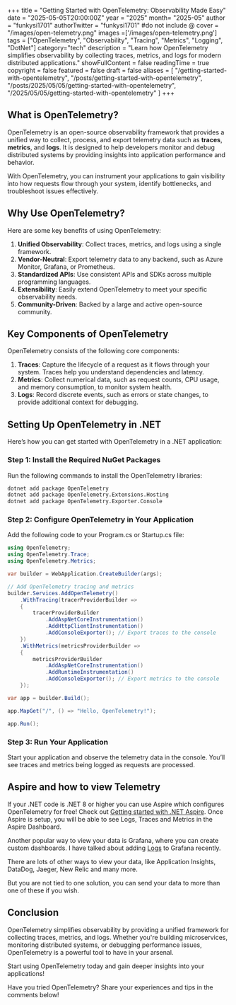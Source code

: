 +++
title = "Getting Started with OpenTelemetry: Observability Made Easy"
date = "2025-05-05T20:00:00Z"
year = "2025"
month= "2025-05"
author = "funkysi1701"
authorTwitter = "funkysi1701" #do not include @
cover = "/images/open-telemetry.png"
images =['/images/open-telemetry.png']
tags = ["OpenTelemetry", "Observability", "Tracing", "Metrics", "Logging", "DotNet"]
category="tech"
description = "Learn how OpenTelemetry simplifies observability by collecting traces, metrics, and logs for modern distributed applications."
showFullContent = false
readingTime = true
copyright = false
featured = false
draft = false
aliases = [
    "/getting-started-with-opentelemetry",
    "/posts/getting-started-with-opentelemetry",
    "/posts/2025/05/05/getting-started-with-opentelemetry",
    "/2025/05/05/getting-started-with-opentelemetry"
]
+++
## What is OpenTelemetry?

OpenTelemetry is an open-source observability framework that provides a unified way to collect, process, and export telemetry data such as **traces**, **metrics**, and **logs**. It is designed to help developers monitor and debug distributed systems by providing insights into application performance and behavior.

With OpenTelemetry, you can instrument your applications to gain visibility into how requests flow through your system, identify bottlenecks, and troubleshoot issues effectively.

## Why Use OpenTelemetry?

Here are some key benefits of using OpenTelemetry:

1. **Unified Observability**: Collect traces, metrics, and logs using a single framework.
2. **Vendor-Neutral**: Export telemetry data to any backend, such as Azure Monitor, Grafana, or Prometheus.
3. **Standardized APIs**: Use consistent APIs and SDKs across multiple programming languages.
4. **Extensibility**: Easily extend OpenTelemetry to meet your specific observability needs.
5. **Community-Driven**: Backed by a large and active open-source community.

## Key Components of OpenTelemetry

OpenTelemetry consists of the following core components:

1. **Traces**: Capture the lifecycle of a request as it flows through your system. Traces help you understand dependencies and latency.
2. **Metrics**: Collect numerical data, such as request counts, CPU usage, and memory consumption, to monitor system health.
3. **Logs**: Record discrete events, such as errors or state changes, to provide additional context for debugging.

## Setting Up OpenTelemetry in .NET

Here’s how you can get started with OpenTelemetry in a .NET application:

### Step 1: Install the Required NuGet Packages

Run the following commands to install the OpenTelemetry libraries:

```bash
dotnet add package OpenTelemetry
dotnet add package OpenTelemetry.Extensions.Hosting
dotnet add package OpenTelemetry.Exporter.Console
```

### Step 2: Configure OpenTelemetry in Your Application

Add the following code to your Program.cs or Startup.cs file:

```csharp
using OpenTelemetry;
using OpenTelemetry.Trace;
using OpenTelemetry.Metrics;

var builder = WebApplication.CreateBuilder(args);

// Add OpenTelemetry tracing and metrics
builder.Services.AddOpenTelemetry()
    .WithTracing(tracerProviderBuilder =>
    {
        tracerProviderBuilder
            .AddAspNetCoreInstrumentation()
            .AddHttpClientInstrumentation()
            .AddConsoleExporter(); // Export traces to the console
    })
    .WithMetrics(metricsProviderBuilder =>
    {
        metricsProviderBuilder
            .AddAspNetCoreInstrumentation()
            .AddRuntimeInstrumentation()
            .AddConsoleExporter(); // Export metrics to the console
    });

var app = builder.Build();

app.MapGet("/", () => "Hello, OpenTelemetry!");

app.Run();
```

### Step 3: Run Your Application

Start your application and observe the telemetry data in the console. You’ll see traces and metrics being logged as requests are processed.

## Aspire and how to view Telemetry

If your .NET code is .NET 8 or higher you can use Aspire which configures OpenTelemetry for free! Check out [Getting started with .NET Aspire](/2024/aspire). Once Aspire is setup, you will be able to see Logs, Traces and Metrics in the Aspire Dashboard.

Another popular way to view your data is Grafana, where you can create custom dashboards. I have talked about adding [Logs](/2025/opentelemetry-logs/) to Grafana recently.

There are lots of other ways to view your data, like Application Insights, DataDog, Jaeger, New Relic and many more.

But you are not tied to one solution, you can send your data to more than one of these if you wish.

## Conclusion

OpenTelemetry simplifies observability by providing a unified framework for collecting traces, metrics, and logs. Whether you're building microservices, monitoring distributed systems, or debugging performance issues, OpenTelemetry is a powerful tool to have in your arsenal.

Start using OpenTelemetry today and gain deeper insights into your applications!

Have you tried OpenTelemetry? Share your experiences and tips in the comments below!
